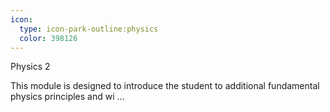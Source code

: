 ```yaml
---
icon:
  type: icon-park-outline:physics
  color: 398126
---
```


Physics 2

This module is designed to introduce the student to additional fundamental physics principles and wi ... 
